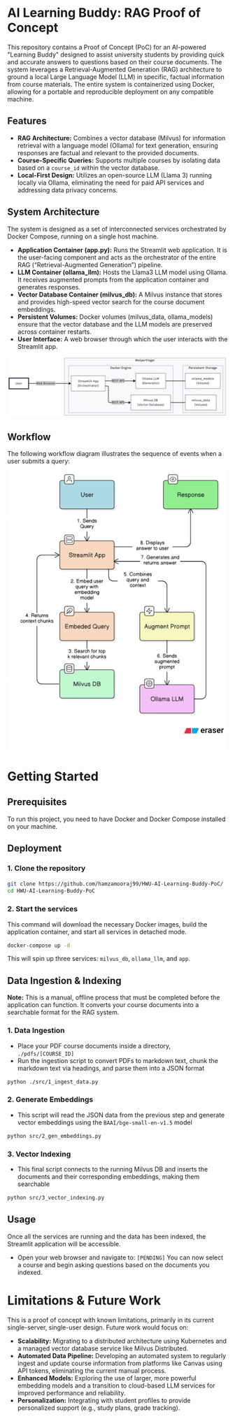 # AI Learning Buddy: RAG Proof of Concept
This repository contains a Proof of Concept (PoC) for an AI-powered "Learning Buddy" designed to assist university students by providing quick and accurate answers to questions based on their course documents. The system leverages a Retrieval-Augmented Generation (RAG) architecture to ground a local Large Language Model (LLM) in specific, factual information from course materials.
The entire system is containerized using Docker, allowing for a portable and reproducible deployment on any compatible machine.

## Features
- **RAG Architecture:** Combines a vector database (Milvus) for information retrieval with a language model (Ollama) for text generation, ensuring responses are factual and relevant to the provided documents.
- **Course-Specific Queries:** Supports multiple courses by isolating data based on a `course_id` within the vector database.
- **Local-First Design:** Utilizes an open-source LLM (Llama 3) running locally via Ollama, eliminating the need for paid API services and addressing data privacy concerns.

## System Architecture
The system is designed as a set of interconnected services orchestrated by Docker Compose, running on a single host machine.
- **Application Container (app.py):** Runs the Streamlit web application. It is the user-facing component and acts as the orchestrator of the entire RAG (“Retrieval-Augmented Generation”) pipeline.
- **LLM Container (ollama_llm):** Hosts the Llama3 LLM model using Ollama. It receives augmented prompts from the application container and generates responses.
- **Vector Database Container (milvus_db):** A Milvus instance that stores and provides high-speed vector search for the course document embeddings.
- **Persistent Volumes:** Docker volumes (milvus_data, ollama_models) ensure that the vector database and the LLM models are preserved across container restarts.
- **User Interface:** A web browser through which the user interacts with the Streamlit app.

![alt text](https://github.com/hamzamooraj99/HWU-AI-Learning-Buddy-PoC/blob/main/notebooks/sys_architecture.png)

## Workflow
The following workflow diagram illustrates the sequence of events when a user submits a query:  
![alt text](https://github.com/hamzamooraj99/HWU-AI-Learning-Buddy-PoC/blob/main/notebooks/diagram-export-9-5-2025-2_43_55-PM.png)

# Getting Started
## Prerequisites
To run this project, you need to have Docker and Docker Compose installed on your machine.
## Deployment
### 1. Clone the repository
```bash
git clone https://github.com/hamzamooraj99/HWU-AI-Learning-Buddy-PoC/
cd HWU-AI-Learning-Buddy-PoC
```
### 2. Start the services
This command will download the necessary Docker images, build the application container, and start all services in detached mode.
```bash
docker-compose up -d
```
This will spin up three services: `milvus_db`, `ollama_llm`, and `app`.

## Data Ingestion & Indexing
**Note:** This is a manual, offline process that must be completed before the application can function. It converts your course documents into a searchable format for the RAG system.
### 1. Data Ingestion
- Place your PDF course documents inside a directory, `./pdfs/[COURSE_ID]`
- Run the ingestion script to convert PDFs to markdown text, chunk the markdown text via headings, and parse them into a JSON format
```bash
python ./src/1_ingest_data.py
```
### 2. Generate Embeddings
- This script will read the JSON data from the previous step and generate vector embeddings using the `BAAI/bge-small-en-v1.5` model
```bash
python src/2_gen_embeddings.py
```
### 3. Vector Indexing
- This final script connects to the running Milvus DB and inserts the documents and their corresponding embeddings, making them searchable
```bash
python src/3_vector_indexing.py
```

## Usage
Once all the services are running and the data has been indexed, the Streamlit application will be accessible.
- Open your web browser and navigate to: `[PENDING]`
You can now select a course and begin asking questions based on the documents you indexed.


# Limitations & Future Work
This is a proof of concept with known limitations, primarily in its current single-server, single-user design. Future work would focus on:
- **Scalability:** Migrating to a distributed architecture using Kubernetes and a managed vector database service like Milvus Distributed.
- **Automated Data Pipeline:** Developing an automated system to regularly ingest and update course information from platforms like Canvas using API tokens, eliminating the current manual process.
- **Enhanced Models:** Exploring the use of larger, more powerful embedding models and a transition to cloud-based LLM services for improved performance and reliability.
- **Personalization:** Integrating with student profiles to provide personalized support (e.g., study plans, grade tracking).
